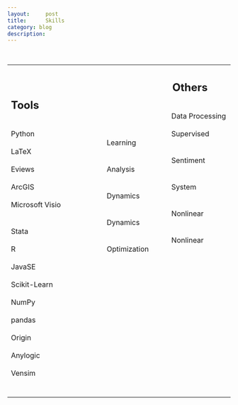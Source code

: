 ```yaml
---
layout:     post
title:      Skills
category: blog
description: 
---
```

<br>
<html>
    <table style="margin-left: auto; margin-right: auto;">
        <tr>
            <td>
                <!--左侧内容-->
                <h2>Tools</h2>
                <br>
                Python<br>
                <br>
                LaTeX<br>
                <br>
                Eviews<br>
                <br>
                ArcGIS<br>
                <br>
               Microsoft Visio &nbsp;&nbsp;&nbsp;&nbsp;&nbsp;&nbsp;&nbsp;&nbsp;&nbsp;&nbsp;&nbsp;&nbsp;&nbsp;&nbsp;&nbsp;&nbsp;&nbsp;&nbsp;&nbsp;&nbsp;&nbsp;&nbsp;&nbsp;&nbsp;&nbsp;&nbsp;&nbsp;&nbsp;&nbsp;&nbsp;&nbsp;&nbsp;&nbsp;&nbsp;<br>
                <br>
                Stata<br>
                <br>
                R<br>
                <br>
                JavaSE<br>
                <br>
                Scikit-Learn<br>
                <br>
                NumPy<br>
                <br>
                pandas<br>
                <br>
                Origin<br>
                <br>
                Anylogic<br>
                <br>
                Vensim
            </td>
            <td>
                <!--右侧内容-->
                <h2>&nbsp;&nbsp;&nbsp;&nbsp;&nbsp;&nbsp;&nbsp;&nbsp;&nbsp;&nbsp;&nbsp;&nbsp;&nbsp;&nbsp;&nbsp;&nbsp;&nbsp;&nbsp;&nbsp;&nbsp;&nbsp;&nbsp;&nbsp;Others</h2>
                <br>
                &nbsp;&nbsp;&nbsp;&nbsp;&nbsp;&nbsp;&nbsp;&nbsp;&nbsp;&nbsp;&nbsp;&nbsp;&nbsp;&nbsp;&nbsp;&nbsp;&nbsp;&nbsp;&nbsp;&nbsp;&nbsp;&nbsp;&nbsp;&nbsp;&nbsp;&nbsp;&nbsp;&nbsp;&nbsp;&nbsp;&nbsp;&nbsp;&nbsp;&nbsp;Data Processing<br>
                <br>
                &nbsp;&nbsp;&nbsp;&nbsp;&nbsp;&nbsp;&nbsp;&nbsp;&nbsp;&nbsp;&nbsp;&nbsp;&nbsp;&nbsp;&nbsp;&nbsp;&nbsp;&nbsp;&nbsp;&nbsp;&nbsp;&nbsp;&nbsp;&nbsp;&nbsp;&nbsp;&nbsp;&nbsp;&nbsp;&nbsp;&nbsp;&nbsp;&nbsp;&nbsp;Supervised Learning<br>
                <br>
                &nbsp;&nbsp;&nbsp;&nbsp;&nbsp;&nbsp;&nbsp;&nbsp;&nbsp;&nbsp;&nbsp;&nbsp;&nbsp;&nbsp;&nbsp;&nbsp;&nbsp;&nbsp;&nbsp;&nbsp;&nbsp;&nbsp;&nbsp;&nbsp;&nbsp;&nbsp;&nbsp;&nbsp;&nbsp;&nbsp;&nbsp;&nbsp;&nbsp;&nbsp;Sentiment Analysis<br>
                <br>
                &nbsp;&nbsp;&nbsp;&nbsp;&nbsp;&nbsp;&nbsp;&nbsp;&nbsp;&nbsp;&nbsp;&nbsp;&nbsp;&nbsp;&nbsp;&nbsp;&nbsp;&nbsp;&nbsp;&nbsp;&nbsp;&nbsp;&nbsp;&nbsp;&nbsp;&nbsp;&nbsp;&nbsp;&nbsp;&nbsp;&nbsp;&nbsp;&nbsp;&nbsp;System Dynamics<br>
                <br>
                &nbsp;&nbsp;&nbsp;&nbsp;&nbsp;&nbsp;&nbsp;&nbsp;&nbsp;&nbsp;&nbsp;&nbsp;&nbsp;&nbsp;&nbsp;&nbsp;&nbsp;&nbsp;&nbsp;&nbsp;&nbsp;&nbsp;&nbsp;&nbsp;&nbsp;&nbsp;&nbsp;&nbsp;&nbsp;&nbsp;&nbsp;&nbsp;&nbsp;&nbsp;Nonlinear Dynamics<br>
                <br>
                &nbsp;&nbsp;&nbsp;&nbsp;&nbsp;&nbsp;&nbsp;&nbsp;&nbsp;&nbsp;&nbsp;&nbsp;&nbsp;&nbsp;&nbsp;&nbsp;&nbsp;&nbsp;&nbsp;&nbsp;&nbsp;&nbsp;&nbsp;&nbsp;&nbsp;&nbsp;&nbsp;&nbsp;&nbsp;&nbsp;&nbsp;&nbsp;&nbsp;&nbsp;Nonlinear Optimization<br>
                <br>
                <br>
                <br>
                <br>
                <br>
                <br>
                <br>
                <br>
                <br>
                <br>
                <br>
                <br>
                <br>
                <br>
                <br>
                <br>
            </td>
        </tr>
    </table>
</html>

